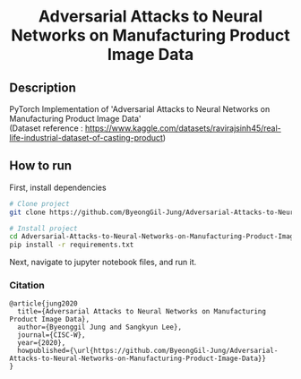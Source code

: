 <div align="center">    
 
# Adversarial Attacks to Neural Networks on Manufacturing Product Image Data     

[//]: # ([![Paper]&#40;http://img.shields.io/badge/paper-arxiv.1001.2234-B31B1B.svg&#41;]&#40;https://www.nature.com/articles/nature14539&#41;)

[//]: # ([![Conference]&#40;http://img.shields.io/badge/NeurIPS-2019-4b44ce.svg&#41;]&#40;https://papers.nips.cc/book/advances-in-neural-information-processing-systems-31-2018&#41;)

[//]: # ([![Conference]&#40;http://img.shields.io/badge/ICLR-2019-4b44ce.svg&#41;]&#40;https://papers.nips.cc/book/advances-in-neural-information-processing-systems-31-2018&#41;)

[//]: # ([![Conference]&#40;http://img.shields.io/badge/AnyConference-year-4b44ce.svg&#41;]&#40;https://papers.nips.cc/book/advances-in-neural-information-processing-systems-31-2018&#41;  )
[//]: # (<!--)

[//]: # (ARXIV   )

[//]: # ([![Paper]&#40;http://img.shields.io/badge/arxiv-math.co:1480.1111-B31B1B.svg&#41;]&#40;https://www.nature.com/articles/nature14539&#41;)

[//]: # (-->)

[//]: # (![CI testing]&#40;https://github.com/PyTorchLightning/deep-learning-project-template/workflows/CI%20testing/badge.svg?branch=master&event=push&#41;)


<!--  
Conference   
-->   
</div>
 
## Description   
PyTorch Implementation of 'Adversarial Attacks to Neural Networks on Manufacturing Product Image Data'  
(Dataset reference : https://www.kaggle.com/datasets/ravirajsinh45/real-life-industrial-dataset-of-casting-product)

## How to run   
First, install dependencies   
```bash
# Clone project   
git clone https://github.com/ByeongGil-Jung/Adversarial-Attacks-to-Neural-Networks-on-Manufacturing-Product-Image-Data.git

# Install project   
cd Adversarial-Attacks-to-Neural-Networks-on-Manufacturing-Product-Image-Data
pip install -r requirements.txt
 ```    
Next, navigate to jupyter notebook files, and run it.   

### Citation   
```
@article{jung2020
  title={Adversarial Attacks to Neural Networks on Manufacturing Product Image Data},
  author={Byeonggil Jung and Sangkyun Lee},
  journal={CISC-W},
  year={2020},
  howpublished={\url{https://github.com/ByeongGil-Jung/Adversarial-Attacks-to-Neural-Networks-on-Manufacturing-Product-Image-Data}}
}
```   
